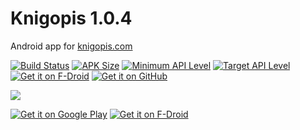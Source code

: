 # Knigopis 1.0.4
Android app for [knigopis.com](https://www.knigopis.com)

[![Build Status](https://img.shields.io/github/actions/workflow/status/sirekanian/knigopis/build.yml)](https://github.com/sirekanian/knigopis/actions/workflows/build.yml)
[![APK Size](https://img.shields.io/badge/apk-2.82%20MB-blue.svg)](https://github.com/sirekanian/knigopis/releases/download/v1.0.4/org.sirekanyan.knigopis-1.0.4-36-release.apk)
[![Minimum API Level](https://img.shields.io/badge/min%20sdk-21-brightgreen.svg)](https://source.android.com/setup/start/build-numbers)
[![Target API Level](https://img.shields.io/badge/target%20sdk-34-brightgreen.svg)](https://source.android.com/setup/start/build-numbers)
[![Get it on F-Droid](https://img.shields.io/f-droid/v/org.sirekanyan.knigopis.svg)](https://f-droid.org/en/packages/org.sirekanyan.knigopis/)
[![Get it on GitHub](https://img.shields.io/github/release/sirekanian/knigopis.svg)](https://github.com/sirekanian/knigopis/releases/latest)

<picture>
  <source media="(prefers-color-scheme: dark)" srcset="https://sirekanyan.org/screenshots/knigopis-dark.png">
  <img src="https://sirekanyan.org/screenshots/knigopis.png">
</picture>

[![Get it on Google Play][1]][2]
[![Get it on F-Droid][3]][4]

[1]: https://sirekanyan.org/badge/play.png
[2]: https://play.google.com/store/apps/details?id=com.sirekanyan.knigopis
[3]: https://sirekanyan.org/badge/fdroid.png
[4]: https://f-droid.org/en/packages/org.sirekanyan.knigopis/
